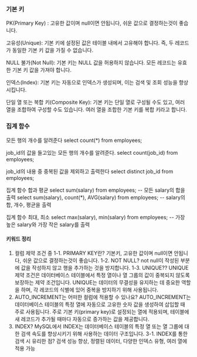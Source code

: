 


### 기본 키


PK(Primary Key) : 고유한 값이며 null이면 안됩니다, 쉬운 값으로 결정하는것이 좋습니다.


고유성(Unique): 기본 키에 설정된 값은 테이블 내에서 고유해야 합니다. 즉, 두 레코드가 동일한 기본 키 값을 가질 수 없습니다.

NULL 불가(Not Null): 기본 키는 NULL 값을 허용하지 않습니다. 모든 레코드는 유효한 기본 키 값을 가져야 합니다.

인덱스(Index): 기본 키는 자동으로 인덱스가 생성되며, 이는 검색 및 조회 성능을 향상시킵니다.

단일 열 또는 복합 키(Composite Key): 기본 키는 단일 열로 구성될 수도 있고, 여러 열을 조합하여 구성할 수도 있습니다. 여러 열을 조합한 기본 키를 복합 키라고 합니다.



### 집계 함수



모든 행의 개수를 알려준다
select count(\*) from employees;

job_id의 값을 들고있는 모든 행의 개수를 알려준다.
select count(job_id) from employees;

job_id의 내용 중 중복된 값을 제외하고 출력한다
select distinct job_id from employees;

집계 함수 합과 평균
select sum(salary) from employees; -- 모든 salary의 합을 출력
select sum(salary), count(\*), AVG(salary) from employees; -- salary의 합, 개수, 평균을 출력

집계 함수 최대, 최소
select max(salary), min(salary) from employees; -- 가장 높은 salary와 가장 작은 salary를 출력




#### 키워드 정리


1. 컬럼 제약 조건 중
		1-1. PRIMARY KEY란?
        기본키, 고유한 값이며 null이면 안됩니다, 쉬운 값으로 결정하는것이 좋습니다.
        1-2. NOT NULL?
        not null이 작성된 부분에 값을 작성하지 않고 행을 추가하는 것을 방지합니다.
        1-3. UNIQUE??
        UNIQUE 제약 조건은 데이터베이스 테이블에서 특정 열이나 열 그룹의 값이 중복되지 않도록 보장하는 제약 조건입니다. 
        UNIQUE는 데이터의 무결성을 유지하는 데 중요한 역할을 하며, 각 레코드의 식별에 있어 중복을 방지하기 위해 사용됩니다.
2. AUTO_INCREMENT는 어떠한 컬럼에 적용할 수 있나요?
		AUTO_INCREMENT는 데이터베이스 테이블의 특정 열에 자동으로 고유한 숫자 값을 생성하여 삽입할 때 주로 사용됩니다. 
        주로 기본 키(primary key)로 설정되는 열에 적용되며, 
		테이블에 새 레코드가 추가될 때마다 자동으로 증가하는 값을 제공합니다.
3. INDEX?
    MySQL에서 INDEX는 데이터베이스 테이블의 특정 열 또는 열 그룹에 대한 검색 속도를 향상시키기 위해 사용하는 데이터 구조입니다.
		3-1. INDEX를 통한 검색 시 유리한 점?
        검색 성능 향상, 정렬된 데이터, 다양한 인덱스 유형, 여러 열에 적용 가능